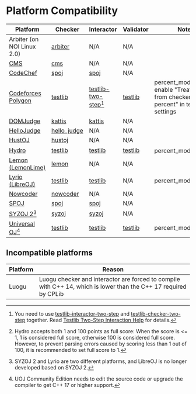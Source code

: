 # Platform Compatibility

| Platform                                                                    | Checker                            | Interactor                                          | Validator                    | Note                                                                                |
| --------------------------------------------------------------------------- | ---------------------------------- | --------------------------------------------------- | ---------------------------- | ----------------------------------------------------------------------------------- |
| Arbiter (on NOI Linux 2.0)                                                  | [arbiter][arbiter-checker]         | N/A                                                 | N/A                          |                                                                                     |
| [CMS](https://cms-dev.github.io/)                                           | [cms][cms-checker]                 | N/A                                                 | N/A                          |                                                                                     |
| [CodeChef](https://www.codechef.com/)                                       | [spoj][spoj-checker]               | [spoj][spoj-interactor]                             | N/A                          |                                                                                     |
| [Codeforces Polygon](https://polygon.codeforces.com)                        | [testlib][testlib-checker]         | [testlib-two-step][testlib-interactor-two-step][^1] | [testlib][testlib-validator] | percent_mode=true, enable "Treat points from checker as a percent" in test settings |
| [DOMJudge](https://www.domjudge.org/)                                       | [kattis][kattis-checker]           | [kattis][kattis-interactor]                         | N/A                          |                                                                                     |
| [HelloJudge](https://yt2soj.top/rs/)                                        | [hello_judge][hello_judge-checker] | N/A                                                 | N/A                          |                                                                                     |
| [HustOJ](http://www.hustoj.org/)                                            | [hustoj][hustoj-checker]           | N/A                                                 | N/A                          |                                                                                     |
| [Hydro](https://hydro.ac)                                                   | [testlib][testlib-checker]         | [testlib][testlib-interactor]                       | [testlib][testlib-validator] | percent_mode=false[^2]                                                              |
| [Lemon (LemonLime)](https://github.com/Project-LemonLime/Project_LemonLime) | [lemon][lemon-checker]             | N/A                                                 | N/A                          |                                                                                     |
| [Lyrio (LibreOJ)](https://github.com/lyrio-dev/lyrio)                       | [testlib][testlib-checker]         | [testlib][testlib-interactor]                       | N/A                          | percent_mode=true                                                                   |
| [Nowcoder](https://www.nowcoder.com/)                                       | [nowcoder][nowcoder-checker]       | N/A                                                 | N/A                          |                                                                                     |
| [SPOJ](https://www.spoj.com/)                                               | [spoj][spoj-checker]               | [spoj][spoj-interactor]                             | N/A                          |                                                                                     |
| [SYZOJ 2](https://github.com/syzoj/syzoj)[^3]                               | [syzoj][syzoj-checker]             | [syzoj][syzoj-interactor]                           | N/A                          |                                                                                     |
| [Universal OJ](https://uoj.ac)[^4]                                          | [testlib][testlib-checker]         | [testlib][testlib-interactor]                       | [testlib][testlib-validator] | percent_mode=false                                                                  |

[^1]: You need to use [testlib-interactor-two-step] and [testlib-checker-two-step] together. Read [Testlib Two-Step Interaction Help](include/testlib/two_step_interaction_help.md) for details.
[^2]: Hydro accepts both 1 and 100 points as full score: When the score is <= 1, 1 is considered full score, otherwise 100 is considered full score. However, to prevent parsing errors caused by scoring less than 1 out of 100, it is recommended to set full score to 1.
[^3]: SYZOJ 2 and Lyrio are two different platforms, and LibreOJ is no longer developed based on SYZOJ 2.
[^4]: UOJ Community Edition needs to edit the source code or upgrade the compiler to get C++ 17 or higher support.

[arbiter-checker]: include/arbiter/checker.hpp
[cms-checker]: include/cms/checker.hpp
[hello_judge-checker]: include/hello_judge/checker.hpp
[hustoj-checker]: include/hustoj/checker.hpp
[kattis-checker]: include/kattis/checker.hpp
[kattis-interactor]: include/kattis/interactor.hpp
[lemon-checker]: include/lemon/checker.hpp
[nowcoder-checker]: include/nowcoder/checker.hpp
[spoj-checker]: include/spoj/checker.hpp
[spoj-interactor]: include/spoj/interactor.hpp
[syzoj-checker]: include/syzoj/checker.hpp
[syzoj-interactor]: include/syzoj/interactor.hpp
[testlib-checker]: include/testlib/checker.hpp
[testlib-checker-two-step]: include/testlib/checker_two_step.cpp
[testlib-interactor]: include/testlib/interactor.hpp
[testlib-interactor-two-step]: include/testlib/interactor_two_step.hpp
[testlib-validator]: include/testlib/validator.hpp

## Incompatible platforms

| Platform | Reason                                                                                                           |
| -------- | ---------------------------------------------------------------------------------------------------------------- |
| Luogu    | Luogu checker and interactor are forced to compile with C++ 14, which is lower than the C++ 17 required by CPLib |
